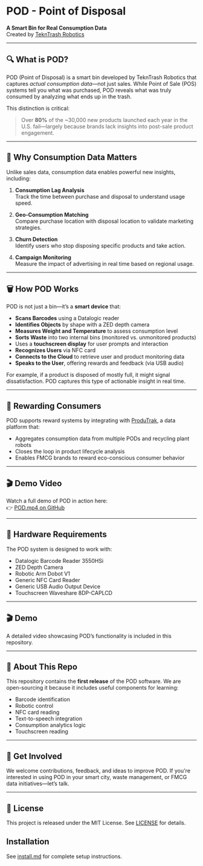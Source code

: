 # POD - Point of Disposal  
**A Smart Bin for Real Consumption Data**  
Created by [TeknTrash Robotics](https://www.tekntrash.com)

---

## 🔍 What is POD?

POD (Point of Disposal) is a smart bin developed by TeknTrash Robotics that captures *actual consumption data*—not just sales. While Point of Sale (POS) systems tell you what was purchased, POD reveals what was truly consumed by analyzing what ends up in the trash.

This distinction is critical:  
> Over **80%** of the ~30,000 new products launched each year in the U.S. fail—largely because brands lack insights into post-sale product engagement.

---

## 🧠 Why Consumption Data Matters

Unlike sales data, consumption data enables powerful new insights, including:

1. **Consumption Lag Analysis**  
   Track the time between purchase and disposal to understand usage speed.

2. **Geo-Consumption Matching**  
   Compare purchase location with disposal location to validate marketing strategies.

3. **Churn Detection**  
   Identify users who stop disposing specific products and take action.

4. **Campaign Monitoring**  
   Measure the impact of advertising in real time based on regional usage.

---

## 🗑️ How POD Works

POD is not just a bin—it’s a **smart device** that:

- **Scans Barcodes** using a Datalogic reader  
- **Identifies Objects** by shape with a ZED depth camera  
- **Measures Weight and Temperature** to assess consumption level  
- **Sorts Waste** into two internal bins (monitored vs. unmonitored products)
- Uses a **touchscreen display** for user prompts and interaction
- **Recognizes Users** via NFC card  
- **Connects to the Cloud** to retrieve user and product monitoring data  
- **Speaks to the User**, offering rewards and feedback (via USB audio)

For example, if a product is disposed of mostly full, it might signal dissatisfaction. POD captures this type of actionable insight in real time.

---

## 🎁 Rewarding Consumers

POD supports reward systems by integrating with [ProduTrak](https://www.produtrak.com), a data platform that:

- Aggregates consumption data from multiple PODs and recycling plant robots  
- Closes the loop in product lifecycle analysis  
- Enables FMCG brands to reward eco-conscious consumer behavior  

---

## 🎬 Demo Video

Watch a full demo of POD in action here:  
👉 [POD.mp4 on GitHub](https://github.com/tekntrash/POD/blob/main/POD.mp4)

---

## 🧰 Hardware Requirements

The POD system is designed to work with:

- Datalogic Barcode Reader 3550HSi
- ZED Depth Camera 
- Robotic Arm Dobot V1
- Generic NFC Card Reader  
- Generic USB Audio Output Device  
- Touchscreen Waveshare 8DP-CAPLCD
---

## 🎬 Demo

A detailed video showcasing POD’s functionality is included in this repository.  

---

## 💾 About This Repo

This repository contains the **first release** of the POD software. We are open-sourcing it because it includes useful components for learning:
- Barcode identification  
- Robotic control  
- NFC card reading  
- Text-to-speech integration  
- Consumption analytics logic
- Touchscreen reading

---

## 🧪 Get Involved

We welcome contributions, feedback, and ideas to improve POD. If you're interested in using POD in your smart city, waste management, or FMCG data initiatives—let’s talk.

---

## 📜 License

This project is released under the MIT License. See [LICENSE](https://github.com/tekntrash/POD/blob/main/LICENSE) for details.


## Installation

See [install.md](install.md) for complete setup instructions.
